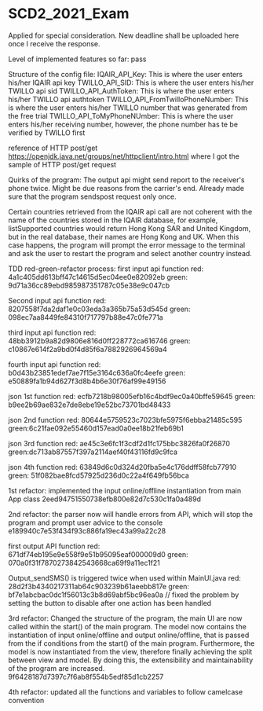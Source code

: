 # SCD2_2021_Exam
Applied for special consideration. New deadline shall be uploaded
here once I receive the response.



Level of implemented features so far:
pass



Structure of the config file:
IQAIR_API_Key: This is where the user enters his/her IQAIR api key
TWILLO_API_SID: This is where the user enters his/her TWILLO api sid
TWILLO_API_AuthToken: This is where the user enters his/her TWILLO api authtoken
TWILLO_API_FromTwilloPhoneNumber: This is where the user enters his/her TWILLO number that was generated from the free trial 
TWILLO_API_ToMyPhoneNUmber: This is where the user enters his/her receiving number, however, the phone number has te be verified by TWILLO first


reference of HTTP post/get 
https://openjdk.java.net/groups/net/httpclient/intro.html where I got the sample of HTTP post/get request



Quirks of the program:
The output api might send report to the receiver's phone twice. Might
be due reasons from the carrier's end. Already made sure that the 
program sendspost request only once.

Certain countries retrieved from the IQAIR api call are not coherent with the name of the countries stored in the IQAIR database,
for example, listSupported countries would return Hong Kong SAR and United Kingdom, but in the real database, their names are 
Hong Kong and UK. When this case happens, the program will prompt the error message to the terminal and ask the user to restart 
the program and select another country instead. 



TDD red-green-refactor process:
first input api function
red: 4a1c405dd613bff47c14615d5ec04ee0e82092eb
green: 9d71a36cc89ebd985987351787c05e38e9c047cb

Second input api function
red: 8207558f7da2daf1e0c03eda3a365b75a53d545d
green: 098ec7aa8449fe84310f717797b88e47c0fe771a

third input api function
red: 48bb3912b9a82d9806e816d0ff228772ca616746
green: c10867e614f2a9bd0f4d85f6a7882926964569a4

fourth input api function
red: b0d43b23851edef7ae7f15e3164c636a0fc4eefe
green: e50889fa1b94d627f3d8b4b6e30f76af99e49156

json 1st function
red: ecfb7218b98005efb16c4bdf9ec0a40bffe59645
green: b9ee2b69ae832e7de8ebe19e52bc73701bd48433

json 2nd function
red: 80644e5759523c7023bfe5975f6ebba21485c595
green:6c21fae092e55460d157ead0a0ee18b21feb69b1

json 3rd function 
red: ae45c3e6fc1f3cdf2d1fc175bbc3826fa0f26870
green:dc713ab87557f397a2114aef40f43116fd9c9fca

json 4th function
red: 63849d6c0d324d20fba5e4c176ddff58fcb77910
green: 51f082bae8fcd57925d236d0c22a4f649fb56bca

1st refactor: implemented the input online/offline instantiation from main App class
2eed94751550738efb800e82d7c530c1fa0a489d

2nd refactor: the parser now will handle errors from API, which will stop the program and prompt
user advice to the console
e189940c7e53f434f93c886fa19ec43a99a22c28

first output API function
red: 671df74eb195e9e558f9e51b95095eaf000009d0
green: 070a0f31f7870273842543668ca69f9a11ec1f21

Output_sendSMS() is triggered twice when used within MainUI.java
red: 28d2f3b4340217311ab64c903239b61aeebb817e
green: bf7e1abcbac0dc1f56013c3b8d69abf5bc96ea0a
// fixed the problem by setting the button to disable after one action has been handled

3rd refactor: Changed the structure of the program, the main UI are now called within the start()
of the main program. The model now contains the instantiation of input online/offline and output online/offline,
that is passed from the if conditions from the start() of the main program. Furthermore, the model is now
instantiated from the view, therefore finally achieving the split between view and model. By doing this, the 
extensibility and maintainability of the program are increased.
9f6428187d7397c7f6ab8f554b5edf85d1cb2257

4th refactor: updated all the functions and variables to follow camelcase convention



